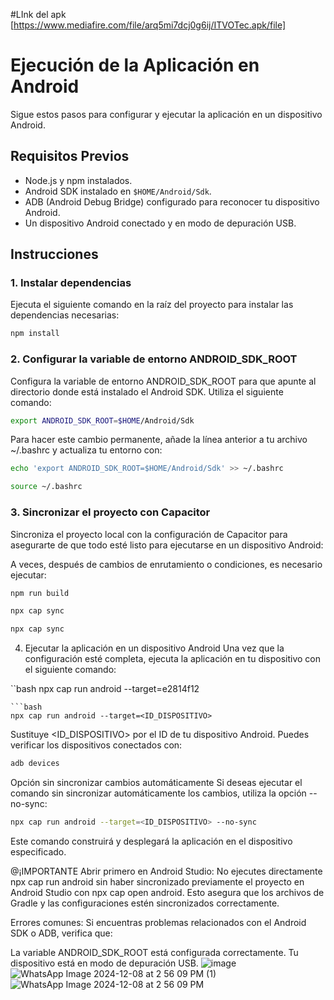 #LInk del apk
[https://www.mediafire.com/file/arq5mi7dcj0g6ij/ITVOTec.apk/file]


# Ejecución de la Aplicación en Android

Sigue estos pasos para configurar y ejecutar la aplicación en un dispositivo Android.

## Requisitos Previos

- Node.js y npm instalados.
- Android SDK instalado en `$HOME/Android/Sdk`.
- ADB (Android Debug Bridge) configurado para reconocer tu dispositivo Android.
- Un dispositivo Android conectado y en modo de depuración USB.

## Instrucciones

### 1. Instalar dependencias

Ejecuta el siguiente comando en la raíz del proyecto para instalar las dependencias necesarias:

```bash
npm install
```

### 2. Configurar la variable de entorno ANDROID_SDK_ROOT
Configura la variable de entorno ANDROID_SDK_ROOT para que apunte al directorio donde está instalado el Android SDK. Utiliza el siguiente comando:

```bash
export ANDROID_SDK_ROOT=$HOME/Android/Sdk
```

Para hacer este cambio permanente, añade la línea anterior a tu archivo ~/.bashrc y actualiza tu entorno con:

```bash
echo 'export ANDROID_SDK_ROOT=$HOME/Android/Sdk' >> ~/.bashrc
```
```bash
source ~/.bashrc
```
### 3. Sincronizar el proyecto con Capacitor
Sincroniza el proyecto local con la configuración de Capacitor para asegurarte de que todo esté listo para ejecutarse en un dispositivo Android:

A veces, después de cambios de enrutamiento o condiciones, es necesario ejecutar:

```bash
npm run build
```
```bash
npx cap sync
```
```bash
npx cap sync
```
4. Ejecutar la aplicación en un dispositivo Android
Una vez que la configuración esté completa, ejecuta la aplicación en tu dispositivo con el siguiente comando:

 ``bash
 npx cap run android --target=e2814f12
```
```bash
npx cap run android --target=<ID_DISPOSITIVO>
```
Sustituye <ID_DISPOSITIVO> por el ID de tu dispositivo Android. Puedes verificar los dispositivos conectados con:

```bash
adb devices
```
Opción sin sincronizar cambios automáticamente
Si deseas ejecutar el comando sin sincronizar automáticamente los cambios, utiliza la opción --no-sync:

```bash
npx cap run android --target=<ID_DISPOSITIVO> --no-sync
```
Este comando construirá y desplegará la aplicación en el dispositivo especificado.

@¡IMPORTANTE
Abrir primero en Android Studio:
No ejecutes directamente npx cap run android sin haber sincronizado previamente el proyecto en Android Studio con npx cap open android. Esto asegura que los archivos de Gradle y las configuraciones estén sincronizados correctamente.

Errores comunes:
Si encuentras problemas relacionados con el Android SDK o ADB, verifica que:

La variable ANDROID_SDK_ROOT está configurada correctamente.
Tu dispositivo está en modo de depuración USB.
![image](https://github.com/user-attachments/assets/b39f3fee-432d-4abd-8061-8cb27f86b755)
![WhatsApp Image 2024-12-08 at 2 56 09 PM (1)](https://github.com/user-attachments/assets/1b667017-83a6-4cf5-b567-884d67fd77c0)
![WhatsApp Image 2024-12-08 at 2 56 09 PM](https://github.com/user-attachments/assets/6923ec9c-940f-4bd9-8da7-2a9659dd2ebd)


